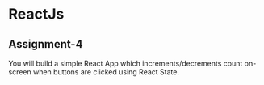 # ReactJs

## Assignment-4 

You will build a simple React App which increments/decrements count on-screen when buttons are clicked using React State.